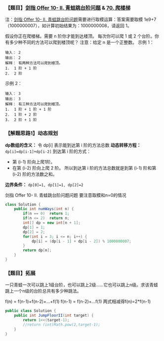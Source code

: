 ### 【题目】[剑指 Offer 10- II. 青蛙跳台阶问题](https://leetcode-cn.com/problems/qing-wa-tiao-tai-jie-wen-ti-lcof/) & [70. 爬楼梯](https://leetcode-cn.com/problems/climbing-stairs/)
注：[剑指 Offer 10- II. 青蛙跳台阶问题](https://leetcode-cn.com/problems/qing-wa-tiao-tai-jie-wen-ti-lcof/)需要进行取模运算：答案需要取模 1e9+7（1000000007），如计算初始结果为：1000000008，请返回 1。

假设你正在爬楼梯。需要 n 阶你才能到达楼顶。
每次你可以爬 1 或 2 个台阶。你有多少种不同的方法可以爬到楼顶呢？
注意：给定 n 是一个正整数。
示例 1：

	输入： 2
	输出： 2
	解释： 有两种方法可以爬到楼顶。
	1.  1 阶 + 1 阶
	2.  2 阶


示例 2：

	输入： 3
	输出： 3
	解释： 有三种方法可以爬到楼顶。
	1.  1 阶 + 1 阶 + 1 阶
	2.  1 阶 + 2 阶
	3.  2 阶 + 1 阶

### 【解题思路1】动态规划
**dp数组的含义：** 令 dp[i] 表示能到达第 i 阶的方法总数
**动态转移方程：**`dp[i]=dp[i-1]+dp[i-2]`
到达第 i 阶的方式：
 - 第 (i-1) 阶向上爬1阶。
 - 在第 (i-2) 阶向上爬 2 阶。
所以到达第 i 阶的方法总数就是到第 (i-1) 阶和第 (i-2) 阶的方法数之和。

**边界条件：** `dp[0]=1, dp[1]=1, dp[2]=2`

剑指 Offer 10- II. 青蛙跳台阶问题问题  要注意取模和n=0的情况
```java
class Solution {
    public int numWays(int n) {
        if(n == 0)  return 1;
        if(n <= 2)  return n;
        int[] dp = new int[n + 1];
        dp[1] = 1;
        dp[2] = 2;
        for(int i = 3; i <= n; i++) {
            dp[i] = (dp[i - 1] + dp[i - 2]) % 1000000007;
        }
        return dp[n];
    }
}
```

### 【题目】拓展

一只青蛙一次可以跳上1级台阶，也可以跳上2级……它也可以跳上n级。求该青蛙跳上一个n级的台阶总共有多少种跳法。

f(n) = f(n-1)+f(n-2)+...+f(1)
f(n-1) = f(n-2)+...f(1)
两式相减得f(n)=2*f(n-1)

```java
public class Solution {
    public int JumpFloorII(int target) {
        return 1<<(target-1);
        //return (int)Math.pow(2,target-1);
    }
}
```

